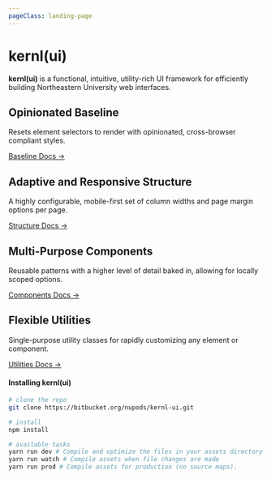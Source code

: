 ```yaml
---
pageClass: landing-page
---
```


# kernl(ui)

**kernl(ui)** is a functional, intuitive, utility-rich UI framework for efficiently building Northeastern University web interfaces.

<div class="row col--stretch">
  <div class="col w--50@t">
    <div class="card">
      <div class="__body">
        <h2 class="__title">Opinionated Baseline</h2>
        <p>Resets element selectors to render with opinionated, cross-browser compliant styles.</p>
        <p><a class="btn --m tt--caps" href="baseline/">Baseline Docs →</a></p>
      </div>
    </div>
  </div>
  <div class="col w--50@t">
    <div class="card">
      <div class="__body">
        <h2 class="__title">Adaptive and Responsive Structure</h2>
        <p>A highly configurable, mobile-first set of column widths and page margin options per page.</p>
        <p><a class="btn --m tt--caps" href="structure/">Structure Docs →</a></p>
      </div>
    </div>
  </div>
  <div class="col w--50@t">
    <div class="card">
      <div class="__body">
        <h2 class="__title">Multi-Purpose Components</h2>
        <p>Reusable patterns with a higher level of detail baked in, allowing for locally scoped options.</p>
        <p><a class="btn --m tt--caps" href="components/">Components Docs →</a></p>
      </div>
    </div>
  </div>
  <div class="col w--50@t">
    <div class="card">
      <div class="__body">
        <h2 class="__title">Flexible Utilities</h2>
        <p>Single-purpose utility classes for rapidly customizing any element or component.</p>
        <p><a class="btn --m tt--caps" href="utilities/">Utilities Docs →</a></p>
      </div>
    </div>
  </div>
</div>

<ForDevelopers>

#### Installing kernl(ui)

``` bash
# clone the repo
git clone https://bitbucket.org/nupods/kernl-ui.git

# install
npm install

# available tasks
yarn run dev # Compile and optimize the files in your assets directory
yarn run watch # Compile assets when file changes are made
yarn run prod # Compile assets for production (no source maps).
```
</ForDevelopers>
